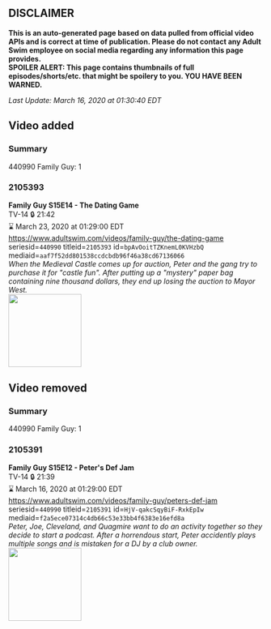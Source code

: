 ## DISCLAIMER
**This is an auto-generated page based on data pulled from official video APIs and is correct at time of publication. Please do not contact any Adult Swim employee on social media regarding any information this page provides.**  
**SPOILER ALERT: This page contains thumbnails of full episodes/shorts/etc. that might be spoilery to you. YOU HAVE BEEN WARNED.**  

_Last Update: March 16, 2020 at 01:30:40 EDT_
## Video added
### Summary
440990 Family Guy: 1  
### 2105393
**Family Guy S15E14 - The Dating Game**  
TV-14 🔒 21:42  
⌛ March 23, 2020 at 01:29:00 EDT  
https://www.adultswim.com/videos/family-guy/the-dating-game  
seriesid=`440990` titleid=`2105393` id=`bpAvOoitTZKnemL0KVHzbQ` mediaid=`aaf7f52dd801538ccdcbdb96f46a38cd67136066`  
_When the Medieval Castle comes up for auction, Peter and the gang try to purchase it for "castle fun". After putting up a "mystery" paper bag containing nine thousand dollars, they end up losing the auction to Mayor West._  
<a href="https://i.cdn.turner.com/adultswim/big/video/the-dating-game/familyguy_1411_air_cid-32X50.jpg"><img src="https://i.cdn.turner.com/adultswim/big/video/the-dating-game/familyguy_1411_air_cid-32X50.jpg" height="144px" /></a>
## Video removed
### Summary
440990 Family Guy: 1  
### 2105391
**Family Guy S15E12 - Peter's Def Jam**  
TV-14 🔒 21:39  
⌛ March 16, 2020 at 01:29:00 EDT  
https://www.adultswim.com/videos/family-guy/peters-def-jam  
seriesid=`440990` titleid=`2105391` id=`HjV-qakcSqyBiF-RxkEpIw` mediaid=`f2a5ece07314c4db66c53e33bb4f6383e16efd8a`  
_Peter, Joe, Cleveland, and Quagmire want to do an activity together so they decide to start a podcast. After a horrendous start, Peter accidently plays multiple songs and is mistaken for a DJ by a club owner._  
<a href="https://i.cdn.turner.com/adultswim/big/video/peters-def-jam/familyguy_1409_air_cid-32N15.jpg"><img src="https://i.cdn.turner.com/adultswim/big/video/peters-def-jam/familyguy_1409_air_cid-32N15.jpg" height="144px" /></a>
